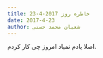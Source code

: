 ```yaml
---
title: خاطره روز 2017-4-23
date: 2017-4-23
author: شعبان محمد حسنی
---
```


اصلا یادم نمیاد امروز چی کار کردم.